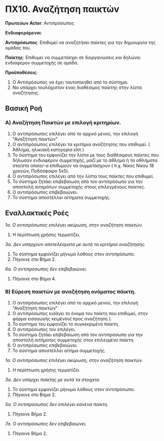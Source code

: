 # ΠΧ10. Αναζήτηση παικτών

**Πρωτεύων Actor**: Αντιπρόσωπος 

**Ενδιαφερόμενοι**:

**Αντιπρόσωπος**: Επιθυμεί να αναζητήσει παίκτες για την δημιουργία της ομάδας του.

**Παίκτης**: Επιθυμεί να συμμετάσχει σε διοργανώσεις και δηλώνει ενδιαφέρον συμμετοχής σε ομάδα.

**Προϋποθέσεις**: 
1. Ο Αντιπρόσωπος να έχει ταυτοποιηθεί από το σύστημα.
2. Να υπάρχει τουλάχιστον ένας διαθέσιμος παίκτης στην λίστα αναζήτησης.

## Βασική Ροή

### Α) Αναζήτηση Παικτών με επιλογή κριτηρίων.
1. Ο αντιπρόσωπος επιλέγει από το αρχικό μενού, την επιλογή "Αναζήτηση παικτών"
2. Ο αντιπρόσωπος επιλέγει τα κριτήρια αναζήτησης που επιθυμεί. ( Άθλημα, ηλικιακή κατηγορία κλπ )
3. Το σύστημα του εμφανίζει την λίστα με τους διαθέσιμους παίκτες που δήλωσαν ενδιαφέρον συμμετοχής, μαζί με το άθλημα ή τα αθλήματα στο/στα οποίο/-α επιθυμούν να συμμετάσχουν ( π.χ. Νίκος Νίκου 18 χρονών, Ποδόσφαιρο 5x5).
4. Ο αντιπρόσωπος επιλέγει από την λίστα τους παίκτες που επιθυμεί.
5. Το σύστημα ζητάει επιβεβαίωση από τον αντιπρόσωπο για την αποστολή αιτημάτων συμμετοχής στους επιλεγμένους παίκτες.
6. Ο αντιπρόσωπος επιβεβαιώνει.
7. Το σύστημα αποστέλλει αίτηματα συμμετοχής.

## Εναλλακτικές Ροές

*1α. Ο αντιπρόσωπος επιλέγει ακύρωση, στην αναζήτηση παικτών.*
1. Η περίπτωση χρήσης τερματίζει.

*3α. Δεν υπάρχουν αποτελέσματα με αυτά τα κριτήρια αναζήτησης.*
1. Το σύστημα εμφανίζει μήνυμα λάθους στον αντιπρόσωπο.
2. Πήγαινε στο Βήμα 2.

*6α. Ο αντιπρόσωπος δεν επιβεβαιώνει.*
1. Πήγαινε στο Βήμα 4.


### B) Εύρεση παικτών με αναζήτηση ονόματος πάικτη.

1. Ο αντιπρόσωπος επιλέγει από το αρχικό μενού, την επιλογή "Αναζήτηση παικτών"
2. Ο αντιπρόσωπος εισάγει το όνομα του παίκτη που επιθυμεί, στην φόρμα εισαγωγής κειμένου( προς αναζήτηση ).
3. Το σύστημα του εμφανίζει το συγκεκριμένο παίκτη.
4. Ο αντιπρόσωπος τον επιλέγει.
5. Το σύστημα ζητάει επιβεβαίωση από τον αντιπρόσωπο για την αποστολή αιτήματος συμμετοχής στον επιλεγμένο παίκτη.
6. Ο αντιπρόσωπος επιβεβαιώνει.
7. Το σύστημα αποστέλλει αίτημα συμμετοχής.



*1α. Ο αντιπρόσωπος επιλέγει ακύρωση, στην αναζήτηση παικτών.*
1. Η περίπτωση χρήσης τερματίζει.

*3α. Δεν υπάρχει παίκτης με αυτά τα στοιχεία.*
1. Το σύστημα εμφανίζει μήνυμα λάθους στον αντιπρόσωπο.
2. Πήγαινε στο Βήμα 2.

*5α. Ο αντιπρόσωπος δεν επιλέγει κανένα παίκτη.*
1. Πήγαινε Βήμα 2.

*7α. Ο αντιπρόσωπος δεν επιβεβαιώνει.*
1. Πήγαινε Βήμα 2.
